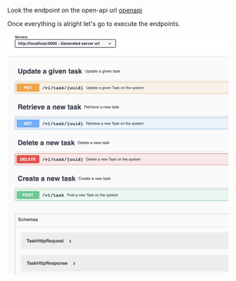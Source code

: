 Look the endpoint on the open-api url [openapi](http://localhost:8000/swagger-ui/index.html)

Once everything is alright let's go to execute the endpoints.

![openapi](./_img/open-api.jpg)

